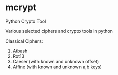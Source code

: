# mcrypt
Python Crypto Tool

Various selected ciphers and crypto tools in python

Classical Ciphers:

1. Atbash
2. Rot13
3. Caeser (with known and unknown offset)
4. Affine (with known and unknown a,b keys)
